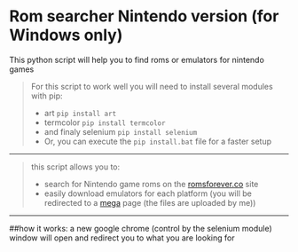 # Rom searcher Nintendo version (for Windows only)
This python script will help you to find roms or emulators for nintendo games

> For this script to work well you will need to install several modules with pip:
> - art   ```pip install art```
> - termcolor   ```pip install termcolor``` 
> - and finaly selenium   ```pip install selenium```
> - Or, you can execute the ```pip install.bat``` file for a faster setup
> 
***

> this script allows you to:
> - search for Nintendo game roms on the [romsforever.co](https://romsforever.co) site
> - easily download emulators for each platform (you will be redirected to a [mega](https://mega.nz) page (the files are uploaded by me))

***

##how it works: 
a new google chrome (control by the selenium module) window will open and redirect you to what you are looking for

